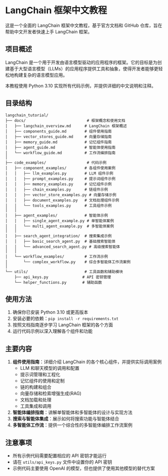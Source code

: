 # LangChain 框架中文教程

这是一个全面的 LangChain 框架中文教程，基于官方文档和 GitHub 仓库，旨在帮助中文开发者快速上手 LangChain 框架。

## 项目概述

LangChain 是一个用于开发由语言模型驱动的应用程序的框架。它的目标是为创建基于大型语言模型（LLMs）的应用程序提供工具和抽象，使得开发者能够更轻松地构建复杂的语言模型应用。

本教程使用 Python 3.10 实现所有代码示例，并提供详细的中文说明和注释。

## 目录结构

```
langchain_tutorial/
├── docs/                           # 框架概念和使用文档
│   ├── langchain_overview.md      # LangChain 框架概述
│   ├── components_guide.md        # 组件使用指南
│   ├── vector_stores_guide.md     # 向量存储指南
│   ├── memory_guide.md            # 记忆组件指南
│   ├── agent_guide.md             # 智能体使用指南
│   └── workflow_guide.md          # 工作流编排指南
│
├── code_examples/                  # 代码示例
│   ├── component_examples/        # 各组件使用案例
│   │   ├── llm_examples.py        # LLM 组件示例
│   │   ├── prompt_examples.py     # 提示词组件示例
│   │   ├── memory_examples.py     # 记忆组件示例
│   │   ├── chain_examples.py      # 链组件示例
│   │   ├── vector_store_examples.py # 向量存储示例
│   │   ├── document_examples.py   # 文档处理组件示例
│   │   └── tools_examples.py      # 工具组件示例
│   │
│   ├── agent_examples/            # 智能体示例
│   │   ├── single_agent_example.py # 单智能体案例
│   │   └── multi_agent_example.py  # 多智能体案例
│   │
│   ├── search_agent_integration/  # 搜索集成示例
│   │   ├── basic_search_agent.py  # 基础搜索智能体
│   │   └── advanced_search_agent.py # 高级搜索智能体
│   │
│   └── workflow_examples/         # 工作流示例
│       └── complex_workflow.py    # 综合多智能体工作流案例
│
└── utils/                         # 工具函数和辅助模块
    ├── api_keys.py               # API 密钥管理
    └── helper_functions.py       # 辅助函数
```

## 使用方法

1. 确保你已安装 Python 3.10 或更高版本
2. 安装必要的依赖：`pip install -r requirements.txt`
3. 按照文档指南逐步学习 LangChain 框架的各个方面
4. 运行代码示例以深入理解各个组件和功能

## 主要内容

1. **组件使用指南**：详细介绍 LangChain 的各个核心组件，并提供实际调用案例
   - LLM 和聊天模型的调用和配置
   - 提示词管理和工程化
   - 记忆组件的使用和定制
   - 链的构建和组合
   - 向量存储和检索增强生成(RAG)
   - 文档加载和处理
   - 工具集成和调用
2. **智能体编排指南**：讲解单智能体和多智能体的设计与实现方法
3. **搜索与智能体集成**：展示如何将搜索功能与智能体结合
4. **多智能体工作流**：提供一个综合性的多智能体编排工作流案例

## 注意事项

- 所有示例代码需要配置相应的 API 密钥才能运行
- 请在 `utils/api_keys.py` 文件中设置你的 API 密钥
- 示例代码主要使用 OpenAI 的模型，但也提供了使用其他模型的替代方案
